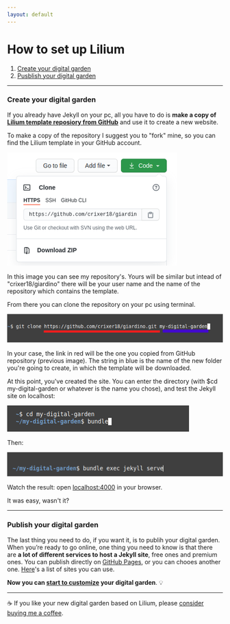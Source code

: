 ```yaml
---
layout: default
---
```


# How to set up Lilium

1. [Create your digital garden](#create)
2. [Pusblish your digital garden](#publish)

<hr>

<h3 id="create">Create your digital garden</h3>

If you already have Jekyll on your pc, all you have to do is **make a copy of [Lilium template reposiory from GitHub](https://github.com/crixer18/lilium-digital-garden-jekyll)** and use it to create a new website.

To make a copy of the repository I suggest you to "fork" mine, so you can find the Lilium template in your GitHub account.

![GitHub clone repository](/imgs/how-to-1.png)
    
In this image you can see my repository's. Yours will be similar but intead of "crixer18/giardino" there will be your user name and the name of the repository which contains the template.

From there you can clone the repository on your pc using terminal.

![Locally copy a github repository](/imgs/how-to-2.png)

In your case, the link in red will be the one you copied from GitHub repository (previous image). The string in blue is the name of the new folder you're going to create, in which the template will be downloaded.

At this point, you've created the site. You can enter the directory (with $cd my-digital-garden or whatever is the name you chose), and test the Jekyll site on localhost:

![Create Jekyll website](/imgs/how-to-3.png)

Then:

![Locally run Jekyll wbsite](/imgs/how-to-4.png)

Watch the result: open [localhost:4000](http://localhost:4000/) in your browser.

It was easy, wasn't it?

<hr>


<h3 id="publish">Publish your digital garden</h3>

The last thing you need to do, if you want it, is to publih your digital garden. When you’re ready to go online, one thing you need to know is that there are **a lot of different services to host a Jekyll site**, free ones and premium ones. You can publish directly on [GitHub Pages](https://pages.github.com/), or you can chooes another one. [Here](https://jekyllrb.com/docs/deployment/third-party/)'s a list of sites you can use.

**Now you can [start to customize](/docs/start-personalizing.md) your digital garden**. 💡


<hr>

☕ If you like your new digital garden based on Lilium, please [consider buying me a coffee](https://ko-fi.com/stefanozuliani#checkoutModal).

